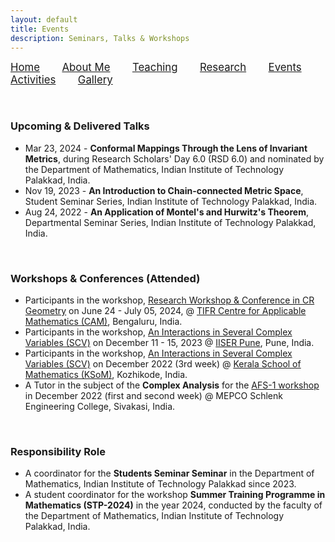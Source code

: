 ```yaml
---
layout: default
title: Events
description: Seminars, Talks & Workshops
---
```


<p allign="center"> <span style="font-size:larger;"> <a href="index">Home</a></span> &nbsp; &nbsp; &nbsp; &nbsp; <span style="font-size:larger;"> <a href="about">About Me</a></span>  &nbsp; &nbsp; &nbsp; &nbsp;   <span style="font-size:larger;"> <a href="teaching">Teaching</a></span>  &nbsp; &nbsp; &nbsp; &nbsp; <span style="font-size:larger;"> <a href="research">Research</a></span>  &nbsp; &nbsp; &nbsp; &nbsp; <span style="font-size:larger;"> <a href="event">Events</a></span>  &nbsp; &nbsp; &nbsp; &nbsp; <span style="font-size:larger;"> <a href="activities">Activities</a></span>  &nbsp; &nbsp; &nbsp; &nbsp; <span style="font-size:larger;"> <a href="gallery">Gallery</a></span>   </p>


<br/>

### Upcoming & Delivered Talks
- Mar 23, 2024 - <b>Conformal Mappings Through the Lens of Invariant Metrics</b>, during Research Scholars' Day 6.0 (RSD 6.0) and nominated by the Department of Mathematics, Indian Institute of Technology Palakkad, India.
- Nov 19, 2023 - <b>An Introduction to Chain-connected Metric Space</b>, Student Seminar Series, Indian Institute of Technology Palakkad, India. 
- Aug 24, 2022 - <b>An Application of Montel's and Hurwitz's Theorem</b>, Departmental Seminar Series, Indian Institute of Technology Palakkad, India. 
<br/>

### Workshops & Conferences (Attended) 
- Participants in the workshop, <a href="https://crgeometry2024.tifrbng.res.in/">Research Workshop & Conference in CR Geometry</a> on June 24 - July 05, 2024, @ <a href="https://www.math.tifrbng.res.in/">TIFR Centre for Applicable Mathematics (CAM)</a>, Bengaluru, India.
- Participants in the workshop, <a href="https://sites.google.com/view/iiscv2023/home">An Interactions in Several Complex Variables (SCV)</a> on December  11 - 15, 2023 @ <a href="https://www.iiserpune.ac.in/">IISER Pune</a>, Pune, India.  
- Participants in the workshop, <a href="https://sites.google.com/ksom.res.in/scv/home">An Interactions in Several Complex Variables (SCV)</a> on December 2022 (3rd week) @ <a href="https://ksom.res.in/">Kerala School of Mathematics (KSoM)</a>,  Kozhikode, India. 
- A Tutor in the subject of the <b>Complex Analysis</b> for the <a href="https://www.atmschools.org/school/2022/AFS-I/afs-mep-siva/speakers-and-syllabus">AFS-1 workshop</a> in December 2022 (first and second week) @ MEPCO Schlenk Engineering College, Sivakasi, India. 
<br/>

### Responsibility Role
- A coordinator for the <b>Students Seminar Seminar</b> in the Department of Mathematics, Indian Institute of Technology Palakkad since 2023.
- A student coordinator for the workshop <b>Summer Training Programme in Mathematics (STP-2024)</b> in the year 2024, conducted by the faculty of the Department of Mathematics, Indian Institute of Technology Palakkad, India.

